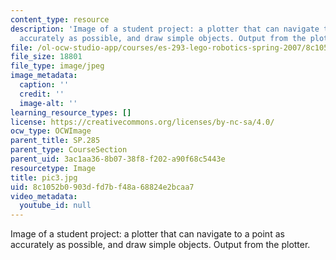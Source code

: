 ```yaml
---
content_type: resource
description: 'Image of a student project: a plotter that can navigate to a point as
  accurately as possible, and draw simple objects. Output from the plotter.'
file: /ol-ocw-studio-app/courses/es-293-lego-robotics-spring-2007/8c1052b0903dfd7bf48a68824e2bcaa7_pic3.jpg
file_size: 18801
file_type: image/jpeg
image_metadata:
  caption: ''
  credit: ''
  image-alt: ''
learning_resource_types: []
license: https://creativecommons.org/licenses/by-nc-sa/4.0/
ocw_type: OCWImage
parent_title: SP.285
parent_type: CourseSection
parent_uid: 3ac1aa36-8b07-38f8-f202-a90f68c5443e
resourcetype: Image
title: pic3.jpg
uid: 8c1052b0-903d-fd7b-f48a-68824e2bcaa7
video_metadata:
  youtube_id: null
---
```

Image of a student project: a plotter that can navigate to a point as accurately as possible, and draw simple objects. Output from the plotter.